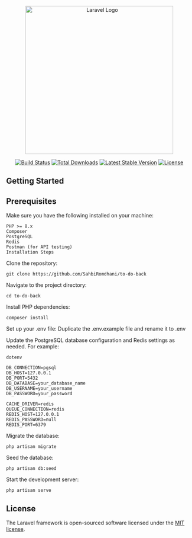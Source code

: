 <p align="center"><a href="https://laravel.com" target="_blank"><img src="https://raw.githubusercontent.com/laravel/art/master/logo-lockup/5%20SVG/2%20CMYK/1%20Full%20Color/laravel-logolockup-cmyk-red.svg" width="400" alt="Laravel Logo"></a></p>

<p align="center">
<a href="https://github.com/laravel/framework/actions"><img src="https://github.com/laravel/framework/workflows/tests/badge.svg" alt="Build Status"></a>
<a href="https://packagist.org/packages/laravel/framework"><img src="https://img.shields.io/packagist/dt/laravel/framework" alt="Total Downloads"></a>
<a href="https://packagist.org/packages/laravel/framework"><img src="https://img.shields.io/packagist/v/laravel/framework" alt="Latest Stable Version"></a>
<a href="https://packagist.org/packages/laravel/framework"><img src="https://img.shields.io/packagist/l/laravel/framework" alt="License"></a>
</p>

## Getting Started

## Prerequisites

Make sure you have the following installed on your machine:

    PHP >= 8.x
    Composer
    PostgreSQL
    Redis
    Postman (for API testing)
    Installation Steps

Clone the repository:

    git clone https://github.com/SahbiRomdhani/to-do-back

Navigate to the project directory:

    cd to-do-back

Install PHP dependencies:

    composer install

Set up your .env file:
Duplicate the .env.example file and rename it to .env

Update the PostgreSQL database configuration and Redis settings as needed. For example:

    dotenv

    DB_CONNECTION=pgsql
    DB_HOST=127.0.0.1
    DB_PORT=5432
    DB_DATABASE=your_database_name
    DB_USERNAME=your_username
    DB_PASSWORD=your_password

    CACHE_DRIVER=redis
    QUEUE_CONNECTION=redis
    REDIS_HOST=127.0.0.1
    REDIS_PASSWORD=null
    REDIS_PORT=6379

Migrate the database:

    php artisan migrate

Seed the database:

    php artisan db:seed

Start the development server:

    php artisan serve

## License

The Laravel framework is open-sourced software licensed under the [MIT license](https://opensource.org/licenses/MIT).
